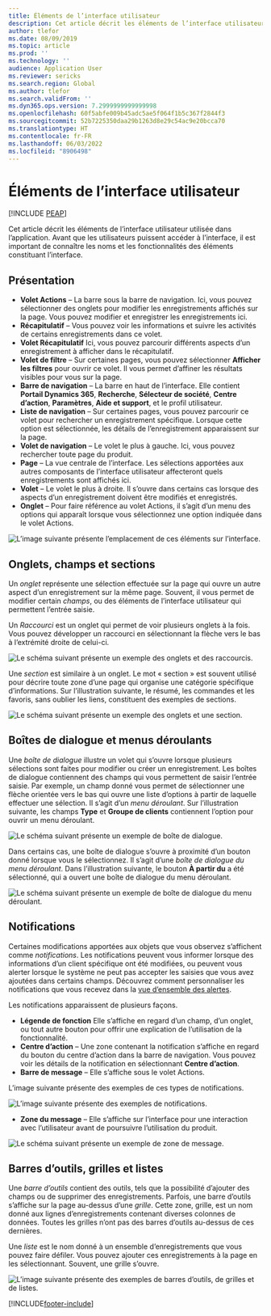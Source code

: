 ```yaml
---
title: Éléments de l’interface utilisateur
description: Cet article décrit les éléments de l’interface utilisateur utilisés dans l’application.
author: tlefor
ms.date: 08/09/2019
ms.topic: article
ms.prod: ''
ms.technology: ''
audience: Application User
ms.reviewer: sericks
ms.search.region: Global
ms.author: tlefor
ms.search.validFrom: ''
ms.dyn365.ops.version: 7.2999999999999998
ms.openlocfilehash: 60f5abfe009b45adc5ae5f064f1b5c367f2844f3
ms.sourcegitcommit: 52b7225350daa29b1263d8e29c54ac9e20bcca70
ms.translationtype: HT
ms.contentlocale: fr-FR
ms.lasthandoff: 06/03/2022
ms.locfileid: "8906498"
---
```

# <a name="user-interface-elements"></a>Éléments de l’interface utilisateur


[!INCLUDE [PEAP](../../../includes/peap-1.md)]

Cet article décrit les éléments de l’interface utilisateur utilisée dans l’application. Avant que les utilisateurs puissent accéder à l’interface, il est important de connaître les noms et les fonctionnalités des éléments constituant l’interface.

## <a name="overview"></a>Présentation

- **Volet Actions** – La barre sous la barre de navigation. Ici, vous pouvez sélectionner des onglets pour modifier les enregistrements affichés sur la page. Vous pouvez modifier et enregistrer les enregistrements ici.  
- **Récapitulatif** – Vous pouvez voir les informations et suivre les activités de certains enregistrements dans ce volet.  
- **Volet Récapitulatif** Ici, vous pouvez parcourir différents aspects d’un enregistrement à afficher dans le récapitulatif.  
- **Volet de filtre** – Sur certaines pages, vous pouvez sélectionner **Afficher les filtres** pour ouvrir ce volet. Il vous permet d’affiner les résultats visibles pour vous sur la page.  
- **Barre de navigation** – La barre en haut de l’interface. Elle contient **Portail Dynamics 365**, **Recherche**, **Sélecteur de société**, **Centre d’action**, **Paramètres**, **Aide et support**, et le profil utilisateur.  
- **Liste de navigation** – Sur certaines pages, vous pouvez parcourir ce volet pour rechercher un enregistrement spécifique. Lorsque cette option est sélectionnée, les détails de l’enregistrement apparaissent sur la page.  
- **Volet de navigation** – Le volet le plus à gauche. Ici, vous pouvez rechercher toute page du produit.  
- **Page** – La vue centrale de l’interface. Les sélections apportées aux autres composants de l’interface utilisateur affecteront quels enregistrements sont affichés ici.  
- **Volet** – Le volet le plus à droite. Il s’ouvre dans certains cas lorsque des aspects d’un enregistrement doivent être modifiés et enregistrés.  
- **Onglet** – Pour faire référence au volet Actions, il s’agit d’un menu des options qui apparaît lorsque vous sélectionnez une option indiquée dans le volet Actions.  

![L’image suivante présente l’emplacement de ces éléments sur l’interface.](media/user-interface-01.png)

## <a name="tabs-fields-and-sections"></a>Onglets, champs et sections

Un *onglet* représente une sélection effectuée sur la page qui ouvre un autre aspect d’un enregistrement sur la même page. Souvent, il vous permet de modifier certain *champs*, ou des éléments de l’interface utilisateur qui permettent l’entrée saisie. 

Un *Raccourci* est un onglet qui permet de voir plusieurs onglets à la fois. Vous pouvez développer un raccourci en sélectionnant la flèche vers le bas à l’extrémité droite de celui-ci.

![Le schéma suivant présente un exemple des onglets et des raccourcis.](media/user-interface-02.png)

Une *section* est similaire à un onglet. Le mot « section » est souvent utilisé pour décrire toute zone d’une page qui organise une catégorie spécifique d’informations. Sur l’illustration suivante, le résumé, les commandes et les favoris, sans oublier les liens, constituent des exemples de sections.

![Le schéma suivant présente un exemple des onglets et une section.](media/user-interface-03.png)

## <a name="dialog-boxes-and-drop-down-menus"></a>Boîtes de dialogue et menus déroulants

Une *boîte de dialogue* illustre un volet qui s’ouvre lorsque plusieurs sélections sont faites pour modifier ou créer un enregistrement. Les boîtes de dialogue contiennent des champs qui vous permettent de saisir l’entrée saisie. Par exemple, un champ donné vous permet de sélectionner une flèche orientée vers le bas qui ouvre une liste d’options à partir de laquelle effectuer une sélection. Il s’agit d’un *menu déroulant*. Sur l’illustration suivante, les champs **Type** et **Groupe de clients** contiennent l’option pour ouvrir un menu déroulant.

![Le schéma suivant présente un exemple de boîte de dialogue.](media/user-interface-04.png)

Dans certains cas, une boîte de dialogue s’ouvre à proximité d’un bouton donné lorsque vous le sélectionnez. Il s’agit d’une *boîte de dialogue du menu déroulant*. Dans l’illustration suivante, le bouton **À partir du** a été sélectionné, qui a ouvert une boîte de dialogue du menu déroulant.

![Le schéma suivant présente un exemple de boîte de dialogue du menu déroulant.](media/user-interface-05.png)

## <a name="notifications"></a>Notifications

Certaines modifications apportées aux objets que vous observez s’affichent comme *notifications*. Les notifications peuvent vous informer lorsque des informations d’un client spécifique ont été modifiées, ou peuvent vous alerter lorsque le système ne peut pas accepter les saisies que vous avez ajoutées dans certains champs. Découvrez comment personnaliser les notifications que vous recevez dans la [vue d’ensemble des alertes](../get-started/alerts-overview.md).

Les notifications apparaissent de plusieurs façons.
- **Légende de fonction** Elle s’affiche en regard d’un champ, d’un onglet, ou tout autre bouton pour offrir une explication de l’utilisation de la fonctionnalité. 
- **Centre d’action** – Une zone contenant la notification s’affiche en regard du bouton du centre d’action dans la barre de navigation. Vous pouvez voir les détails de la notification en sélectionnant **Centre d’action**.  
- **Barre de message** – Elle s’affiche sous le volet Actions.  

L’image suivante présente des exemples de ces types de notifications.

![L’image suivante présente des exemples de notifications.](media/user-interface-06.png)

- **Zone du message** – Elle s’affiche sur l’interface pour une interaction avec l’utilisateur avant de poursuivre l’utilisation du produit.  

![Le schéma suivant présente un exemple de zone de message.](media/user-interface-07.png)

## <a name="toolbars-grids-and-lists"></a>Barres d’outils, grilles et listes

Une *barre d’outils* contient des outils, tels que la possibilité d’ajouter des champs ou de supprimer des enregistrements. Parfois, une barre d’outils s’affiche sur la page au-dessus d’une *grille*. Cette zone, grille, est un nom donné aux lignes d’enregistrements contenant diverses colonnes de données. Toutes les grilles n’ont pas des barres d’outils au-dessus de ces dernières.

Une *liste* est le nom donné à un ensemble d’enregistrements que vous pouvez faire défiler. Vous pouvez ajouter ces enregistrements à la page en les sélectionnant. Souvent, une grille s’ouvre.

![L’image suivante présente des exemples de barres d’outils, de grilles et de listes.](media/user-interface-08.png)


[!INCLUDE[footer-include](../../../includes/footer-banner.md)]
